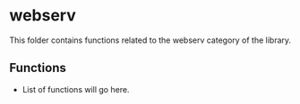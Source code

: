 # webserv

This folder contains functions related to the webserv category of the library.

## Functions

- List of functions will go here.

